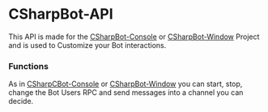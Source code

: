 # CSharpBot-API
This API is made for the [CSharpBot-Console](https://github.com/SESOSAS/CSharpBot-Console) or [CSharpBot-Window](https://github.com/SESOSAS/CSharpBot-Window) Project and is used to Customize your Bot interactions.

### Functions
As in [CSharpCBot-Console](https://github.com/SESOSAS/CSharpBot-Console) or [CSharpBot-Window](https://github.com/SESOSAS/CSharpBot-Window) you can start, stop, change the Bot Users RPC and send messages into a channel you can decide.

